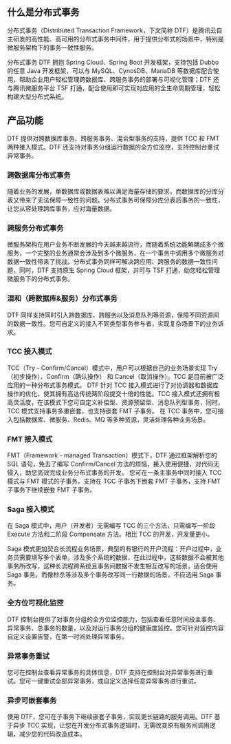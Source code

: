 ## 什么是分布式事务
分布式事务（Distributed Transaction Framework，下文简称 DTF）是腾讯云自主研发的高性能、高可用的分布式事务中间件，用于提供分布式的场景中，特别是微服务架构下的事务一致性服务。

分布式事务 DTF 拥抱 Spring Cloud、Spring Boot 开发框架，支持包括 Dubbo 的任意 Java 开发框架，可以与 MySQL、CynosDB、MariaDB 等数据库配合使用，帮助企业用户轻松管理跨数据库、跨服务事务的部署与可视化管理；DTF 还与腾讯微服务平台 TSF 打通，配合使用即可实现对应用的全生命周期管理，轻松构建大型分布式系统。 

## 产品功能
DTF 提供对跨数据库事务、跨服务事务、混合型事务的支持，提供 TCC 和 FMT 两种接入模式。DTF 还支持对事务分组运行数据的全方位监控，支持控制台重试异常事务。

### 跨数据库分布式事务
随着业务的发展，单数据库或数据表难以满足海量存储的要求，而数据库的分库分表又带来了无法保障一致性的问题。分布式事务可保障分库分表后事务的一致性，让您从容处理跨库事务，应对海量数据。

### 跨服务分布式事务
微服务架构在用户业务不断发展的今天越来越流行，而随着系统功能解耦成多个微服务，一个完整的业务通常会涉及到多个微服务，在一个事务中调用多个微服务对数据一致性带来了挑战。分布式事务同样可解决跨应用、跨服务的数据一致性问题，同时，DTF 支持原生 Spring Cloud 框架，并可与 TSF 打通，助您轻松管理微服务下的分布式事务。

### 混和（跨数据库&服务）分布式事务
DTF 同样支持同时引入跨数据库、跨服务以及消息队列等资源，保障不同资源间的数据一致性。您可自定义的接入不同类型事务参与者，实现复杂场景下的业务诉求。

### TCC 接入模式
TCC（Try - Confirm/Cancel）模式中，用户可以根据自己的业务场景实现 Try（初步操作）、Confirm（确认操作） 和 Cancel（取消操作）。TCC 是目前被广泛应用的一种分布式事务模式。
DTF 针对 TCC 接入模式进行了对协调器和数据库操作的优化，使其拥有高达传统两阶段提交十倍的性能。TCC 接入模式还拥有极高灵活度，在该模式下您可自定义补偿型、资源预留型、消息队列型事务，同时，TCC 模式支持事务多重嵌套，也支持嵌套 FMT 子事务。
在 TCC 事务中，您可接入包括数据库、微服务、Redis、MQ 等多种资源，灵活处理各种业务场景。

### FMT 接入模式
FMT（Framework - managed Transaction）模式下，DTF 通过框架解析您的 SQL 语句，免去了编写 Confirm/Cancel 方法的烦恼，接入使用便捷，对代码无侵入，助您高效完成业务分布式事务的开发。
您可在一条主事务中同时接入 TCC 模式与 FMT 模式的子事务。支持在 TCC 子事务下嵌套 FMT 子事务，支持 FMT 子事务下继续嵌套 FMT 子事务。

### Saga 接入模式
在 Saga 模式中，用户（开发者）无需编写 TCC 的三个方法，只需编写一阶段 Execute 方法和二阶段 Compensate 方法。相比 TCC 的开发，开发量更小。

Saga 模式更加契合长流程业务场景，典型的有银行的开户流程：开户过程中，业务员需要填写多个表单，涉及多个系统的数据，在此过程中，这些数据不会被其他事务所改写，这种长流程跨系统且事务间数据不发生相互改写的场景，适合使用 Saga 事务。而像秒杀等涉及多个事务改写同一行数据的场景，不应选用 Saga 事务。

### 全方位可视化监控
DTF 控制台提供了对事务分组的全方位监控能力，包括查看任意时间段主事务、异常事务、总事务的数量，以及对运行事务分组的健康度监控。您可针对监控内容自定义设置告警，在第一时间处理异常事务。

### 异常事务重试
您可在控制台查看异常事务的具体信息，DTF 支持在控制台对异常事务进行重试。您可一键重试全部异常事务，或自定义选择任意异常事务进行重试。

### 异步可嵌套事务
使用 DTF，您可在子事务下继续嵌套子事务，实现更长链路的服务调用。DTF 基于异步 TCC 实现，让您在开发分布式事务逻辑时，无需改变原有服务间调用逻辑，减少您的代码改造成本。
